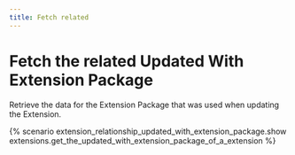 ```yaml
---
title: Fetch related
---
```


# Fetch the related Updated With Extension Package

Retrieve the data for the Extension Package that was used when updating the Extension.

{% scenario extension_relationship_updated_with_extension_package.show extensions.get_the_updated_with_extension_package_of_a_extension %}
